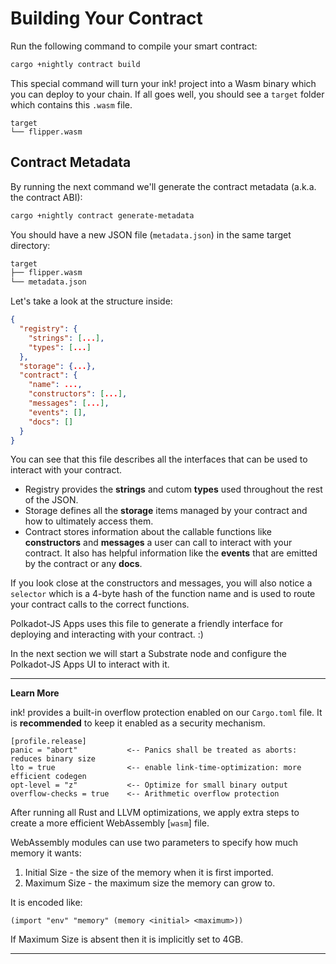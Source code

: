 Building Your Contract
===

Run the following command to compile your smart contract:

```bash
cargo +nightly contract build
```

This special command will turn your ink! project into a Wasm binary which you can deploy to your chain. If all goes well, you should see a `target` folder which contains this `.wasm` file.

```
target
└── flipper.wasm
```

## Contract Metadata

By running the next command we'll generate the contract metadata (a.k.a. the contract ABI):

``` bash
cargo +nightly contract generate-metadata
```

You should have a new JSON file (`metadata.json`) in the same target directory: 

``` bash
target
├── flipper.wasm
└── metadata.json
```

Let's take a look at the structure inside:

``` JSON
{
  "registry": {
    "strings": [...],
    "types": [...]
  },
  "storage": {...},
  "contract": {
    "name": ...,
    "constructors": [...],
    "messages": [...],
    "events": [],
    "docs": []
  }
}
```

You can see that this file describes all the interfaces that can be used to interact with your contract.

* Registry provides the **strings** and cutom **types** used throughout the rest of the JSON.
* Storage defines all the **storage** items managed by your contract and how to ultimately access them.
* Contract stores information about the callable functions like  **constructors** and **messages** a user can call to interact with your contract. It also has helpful information like the **events** that are emitted by the contract or any **docs**.

If you look close at the constructors and messages, you will also notice a `selector` which is a 4-byte hash of the function name and is used to route your contract calls to the correct functions.

Polkadot-JS Apps uses this file to generate a friendly interface for deploying and interacting with your contract. :)

In the next section we will start a Substrate node and configure the Polkadot-JS Apps UI to interact with it.

---

**Learn More**

ink! provides a built-in overflow protection enabled on our `Cargo.toml` file. It is __recommended__ to keep it enabled as a security mechanism.
```
[profile.release]
panic = "abort"           <-- Panics shall be treated as aborts: reduces binary size
lto = true                <-- enable link-time-optimization: more efficient codegen
opt-level = "z"           <-- Optimize for small binary output
overflow-checks = true    <-- Arithmetic overflow protection
```
After running all Rust and LLVM optimizations, we apply extra steps to create a more efficient WebAssembly [`wasm`] file.

WebAssembly modules can use two parameters to specify how much memory it wants:

1. Initial Size - the size of the memory when it is first imported.
2. Maximum Size - the maximum size the memory can grow to.

It is encoded like:

```
(import "env" "memory" (memory <initial> <maximum>))
```

If Maximum Size is absent then it is implicitly set to 4GB.

---
